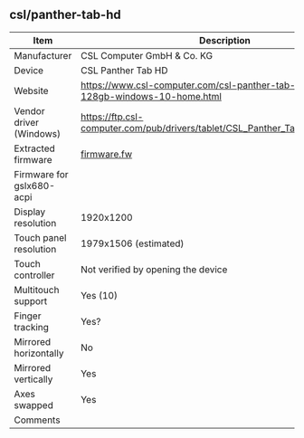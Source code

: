 csl/panther-tab-hd
---------------------------------------------

| Item                      | Description |
|---------------------------|-------------|
| Manufacturer              | CSL Computer GmbH & Co. KG |
| Device                    | CSL Panther Tab HD |
| Website                   | https://www.csl-computer.com/csl-panther-tab-hd-usb-3-1-128gb-windows-10-home.html |
| Vendor driver (Windows)   | https://ftp.csl-computer.com/pub/drivers/tablet/CSL_Panther_Tab_10_Zoll_Driver/ |
| Extracted firmware        | [firmware.fw](firmware.fw) |
| Firmware for gslx680-acpi | |
| Display resolution        | 1920x1200 |
| Touch panel resolution    | 1979x1506 (estimated) |
| Touch controller          | Not verified by opening the device |
| Multitouch support        | Yes (10) |
| Finger tracking           | Yes? |
| Mirrored horizontally     | No |
| Mirrored vertically       | Yes |
| Axes swapped              | Yes |
| Comments                  | |
